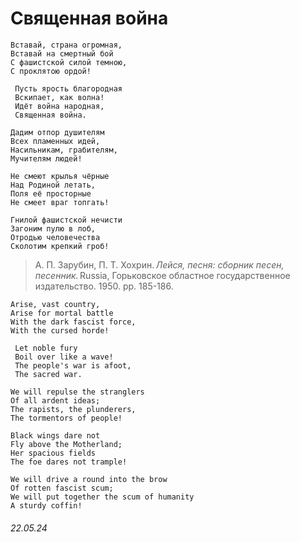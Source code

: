 # __Священная война__
```
Вставай, страна огромная,
Вставай на смертный бой
С фашистской силой темною,
С проклятою ордой!

 Пусть ярость благородная
 Вскипает, как волна!
 Идёт война народная,
 Священная война.

Дадим отпор душителям
Всех пламенных идей,
Насильникам, грабителям,
Мучителям людей!

Не смеют крылья чёрные
Над Родиной летать,
Поля её просторные
Не смеет враг топгать!

Гнилой фашистской нечисти
Загоним пулю в лоб,
Отродью человечества
Сколотим крепкий гроб!
```
> А. П. Зарубин, П. Т. Хохрин. *Лейся, песня: сборник песен, песенник.* Russia, Горьковское областное государственное издательство. 1950. pp. 185-186.
```
Arise, vast country,
Arise for mortal battle
With the dark fascist force,
With the cursed horde!

 Let noble fury
 Boil over like a wave!
 The people's war is afoot,
 The sacred war.

We will repulse the stranglers
Of all ardent ideas;
The rapists, the plunderers,
The tormentors of people!

Black wings dare not
Fly above the Motherland;
Her spacious fields
The foe dares not trample!

We will drive a round into the brow
Of rotten fascist scum;
We will put together the scum of humanity
A sturdy coffin!
```
###### 22.05.24
